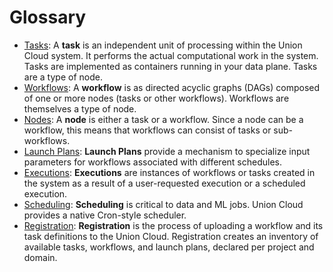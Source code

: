# Glossary

* [Tasks](https://docs.flyte.org/en/latest/concepts/tasks.html#divedeep-tasks):
A **task** is an independent unit of processing within the Union Cloud system.
It performs the actual computational work in the system.
Tasks are implemented as containers running in your data plane.
Tasks are a type of node.
* [Workflows](https://docs.flyte.org/en/latest/concepts/workflows.html#divedeep-workflows):
A **workflow** is as directed acyclic graphs (DAGs) composed of one or more nodes (tasks or other workflows).
Workflows are themselves a type of node.
* [Nodes](https://docs.flyte.org/en/latest/concepts/nodes.html#divedeep-nodes):
A **node** is either a task or a workflow.
Since a node can be a workflow, this means that workflows can consist of tasks or sub-workflows.
* [Launch Plans](https://docs.flyte.org/en/latest/concepts/launchplans.html#divedeep-launchplans):
**Launch Plans** provide a mechanism to specialize input parameters for workflows associated with different schedules.
* [Executions](https://docs.flyte.org/en/latest/concepts/executions.html):
**Executions** are instances of workflows or tasks created in the system as a result of a user-requested execution or a scheduled execution.
* [Scheduling](https://docs.flyte.org/en/latest/concepts/schedules.html#concepts-schedules):
 **Scheduling** is critical to data and ML jobs.
 Union Cloud provides a native Cron-style scheduler.
* [Registration](https://docs.flyte.org/en/latest/concepts/registration.html#divedeep-registration):
**Registration** is the process of uploading a workflow and its task definitions to the Union Cloud.
Registration creates an inventory of available tasks, workflows, and launch plans, declared per project and domain.

